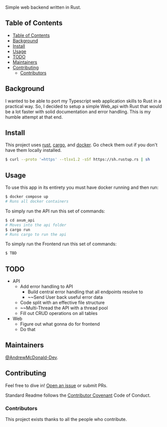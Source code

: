 Simple web backend written in Rust.

## Table of Contents

-   [Table of Contents](#table-of-contents)
-   [Background](#background)
-   [Install](#install)
-   [Usage](#usage)
-   [TODO](#todo)
-   [Maintainers](#maintainers)
-   [Contributing](#contributing)
    -   [Contributors](#contributors)

## Background

I wanted to be able to port my Typescript web application skills to Rust in a practical way. So, I decided to setup a simple Web_api with Rust that would be a lot faster with solid documentation and error handling. This is my humble attempt at that end.

## Install

This project uses [rust](https://www.rust-lang.org/), [cargo](https://github.com/rust-lang/cargo), and [docker](https://www.docker.com/). Go check them out if you don't have them locally installed.

```sh
$ curl --proto '=https' --tlsv1.2 -sSf https://sh.rustup.rs | sh
```

## Usage

To use this app in its entirety you must have docker running and then run:

```sh
$ docker compose up
# Runs all docker containers
```

To simply run the API run this set of commands:

```sh
$ cd axum_api
# Moves into the api folder
$ cargo run
# Runs cargo to run the api
```

To simply run the Frontend run this set of commands:

```sh
$ TBD
```

## TODO

-   API
    -   Add error handling to API
        -   Build central error handling that all endpoints resolve to
        -   ~~Send User back useful error data
    -   Code split with an effective file structure
    -   ~~Multi-Thread the API with a thread pool
    -   Fill out CRUD operations on all tables
-   Web
    -   Figure out what gonna do for frontend
    -   Do that

## Maintainers

[@AndrewMcDonald-Dev](https://github.com/AndrewMcDonald-Dev).

## Contributing

Feel free to dive in! [Open an issue](https://github.com/AndrewMcDonald-Dev/web_api/issues/new) or submit PRs.

Standard Readme follows the [Contributor Covenant](http://contributor-covenant.org/version/1/3/0/) Code of Conduct.

### Contributors

This project exists thanks to all the people who contribute.
<a href="https://github.com/AndrewMcDonald-Dev/web_api/graphs/contributors">
